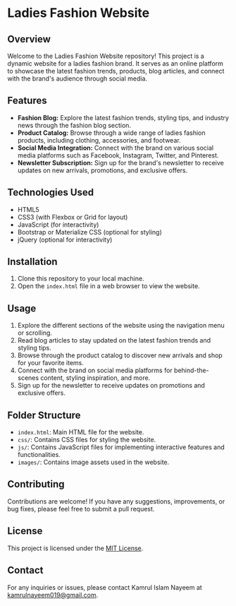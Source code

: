 # Ladies Fashion Website

## Overview
Welcome to the Ladies Fashion Website repository! This project is a dynamic website for a ladies fashion brand. It serves as an online platform to showcase the latest fashion trends, products, blog articles, and connect with the brand's audience through social media.

## Features
- **Fashion Blog:** Explore the latest fashion trends, styling tips, and industry news through the fashion blog section.
- **Product Catalog:** Browse through a wide range of ladies fashion products, including clothing, accessories, and footwear.
- **Social Media Integration:** Connect with the brand on various social media platforms such as Facebook, Instagram, Twitter, and Pinterest.
- **Newsletter Subscription:** Sign up for the brand's newsletter to receive updates on new arrivals, promotions, and exclusive offers.

## Technologies Used
- HTML5
- CSS3 (with Flexbox or Grid for layout)
- JavaScript (for interactivity)
- Bootstrap or Materialize CSS (optional for styling)
- jQuery (optional for interactivity)

## Installation
1. Clone this repository to your local machine.
2. Open the `index.html` file in a web browser to view the website.

## Usage
1. Explore the different sections of the website using the navigation menu or scrolling.
2. Read blog articles to stay updated on the latest fashion trends and styling tips.
3. Browse through the product catalog to discover new arrivals and shop for your favorite items.
4. Connect with the brand on social media platforms for behind-the-scenes content, styling inspiration, and more.
5. Sign up for the newsletter to receive updates on promotions and exclusive offers.

## Folder Structure
- `index.html`: Main HTML file for the website.
- `css/`: Contains CSS files for styling the website.
- `js/`: Contains JavaScript files for implementing interactive features and functionalities.
- `images/`: Contains image assets used in the website.

## Contributing
Contributions are welcome! If you have any suggestions, improvements, or bug fixes, please feel free to submit a pull request.

## License
This project is licensed under the [MIT License](LICENSE).

## Contact
For any inquiries or issues, please contact Kamrul Islam Nayeem at kamrulnayeem019@gmail.com.
